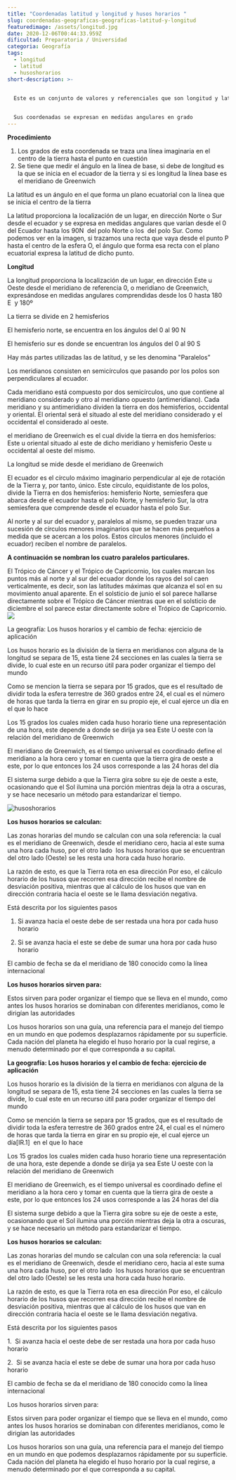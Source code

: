```yaml
---
title: "Coordenadas latitud y longitud y husos horarios "
slug: coordenadas-geograficas-geograficas-latitud-y-longitud
featuredimage: /assets/longitud.jpg
date: 2020-12-06T00:44:33.959Z
dificultad: Preparatoria / Universidad
categoria: Geografía
tags:
  - longitud
  - latitud
  - husoshorarios
short-description: >-
  

  Este es un conjunto de valores y referenciales que son longitud y latitud que es lo que nos permite ubicar algún punto exactamente la posición de algún punto del mundo  


  Sus coordenadas se expresan en medidas angulares en grado
---
```



**Procedimiento** 

1. Los grados de esta coordenada se traza una línea imaginaria en el centro de la tierra hasta el punto en cuestión 
2. Se tiene que medir el ángulo en la línea de base, si debe de longitud es la que se inicia en el ecuador de la tierra y si es longitud la línea base es el meridiano de Greenwich

La latitud es un ángulo en el que forma un plano ecuatorial con la línea que se inicia el centro de la tierra 

La latitud proporciona la localización de un lugar, en dirección Norte o Sur desde el ecuador y se expresa en medidas angulares que varían desde el 0 del Ecuador hasta los 90N  del polo Norte o los  del polo Sur. Como podemos ver en la imagen, si trazamos una recta que vaya desde el punto P hasta el centro de la esfera O, el ángulo que forma esa recta con el plano ecuatorial expresa la latitud de dicho punto.

**Longitud** 

La longitud proporciona la localización de un lugar, en dirección Este u Oeste desde el meridiano de referencia 0, o meridiano de Greenwich, expresándose en medidas angulares comprendidas desde los 0 hasta 180 E  y 180º  

La tierra se divide en 2 hemisferios 

El hemisferio norte, se encuentra en los ángulos del 0 al 90 N 

El hemisferio sur es donde se encuentran los ángulos del 0 al 90 S 

Hay más partes utilizadas las de latitud, y se les denomina "Paralelos”

Los meridianos consisten en semicírculos que pasando por los polos son perpendiculares al ecuador.

Cada meridiano está compuesto por dos semicírculos, uno que contiene al meridiano considerado y otro al meridiano opuesto (antimeridiano). Cada meridiano y su antimeridiano dividen la tierra en dos hemisferios, occidental y oriental. El oriental será el situado al este del meridiano considerado y el occidental el considerado al oeste.

el meridiano de Greenwich es el cual divide la tierra en dos hemisferios: Este u oriental situado al este de dicho meridiano y hemisferio Oeste u occidental al oeste del mismo.

La longitud se mide desde el meridiano de Greenwich 

El ecuador es el círculo máximo imaginario perpendicular al eje de rotación de la Tierra y, por tanto, único. Este círculo, equidistante de los polos, divide la Tierra en dos hemisferios: hemisferio Norte, semiesfera que abarca desde el ecuador hasta el polo Norte, y hemisferio Sur, la otra semiesfera que comprende desde el ecuador hasta el polo Sur.

Al norte y al sur del ecuador y, paralelos al mismo, se pueden trazar una sucesión de círculos menores imaginarios que se hacen más pequeños a medida que se acercan a los polos. Estos círculos menores (incluido el ecuador) reciben el nombre de paralelos.

**A continuación se nombran los cuatro paralelos particulares.**

El Trópico de Cáncer y el Trópico de Capricornio, los cuales marcan los puntos más al norte y al sur del ecuador donde los rayos del sol caen verticalmente, es decir, son las latitudes máximas que alcanza el sol en su movimiento anual aparente. En el solsticio de junio el sol parece hallarse directamente sobre el Trópico de Cáncer mientras que en el solsticio de diciembre el sol parece estar directamente sobre el Trópico de Capricornio.![](https://lh5.googleusercontent.com/k9TExzPnm4cvMd1ihbMXACfZR3Mj_QtvfFx3_NHAIsCDD9Pkh3M9PaMAiA_WxsbCF2SVOoaQwf7SLV-9a0SGuzwd1eJ5rkxUeYRAtzqgdICXz0uVbu95TfIbN428c6wj1N6GNDs)



La geografía: Los husos horarios y el cambio de fecha: ejercicio de aplicación 



Los husos horario es la división de la tierra en meridianos con alguna de la longitud se separa de 15, esta tiene 24 secciones en las cuales la tierra se divide, lo cual este en un recurso útil para poder organizar el tiempo del mundo 

Como se mencion la tierra se separa por 15 grados, que es el resultado de dividir toda la esfera terrestre de 360 grados entre 24, el cual es el número de horas que tarda la tierra en girar en su propio eje, el cual ejerce un día en el que lo hace 

Los 15 grados los cuales miden cada huso horario tiene una representación de una hora, este depende a donde se dirija ya sea Este U oeste con la relación del meridiano de Greenwich 

El meridiano de Greenwich, es el tiempo universal es coordinado define el meridiano a la hora cero y tomar en cuenta que la tierra gira de oeste a este, por lo que entonces los 24 usos corresponde a las 24 horas del día

El sistema surge debido a que la Tierra gira sobre su eje de oeste a este, ocasionando que el Sol ilumina una porción mientras deja la otra a oscuras, y se hace necesario un método para estandarizar el tiempo.

![husoshorarios ](/assets/husohorario.png "husoshorarios")

**Los husos horarios se calculan:**

Las zonas horarias del mundo se calculan con una sola referencia: la cual es el meridiano de Greenwich, desde el meridiano cero, hacia al este suma una hora cada huso, por el otro lado  los husos horarios que se encuentran del otro lado (Oeste) se les resta una hora cada huso horario.

La razón de esto, es que la Tierra rota en esa dirección Por eso, el cálculo horario de los husos que recorren esa dirección recibe el nombre de desviación positiva, mientras que al cálculo de los husos que van en dirección contraria hacia el oeste se le llama desviación negativa.

Está descrita por los siguientes pasos 

1. Si avanza hacia el oeste debe de ser restada una hora por cada huso horario 

2. Si se avanza hacia el este se debe de sumar una hora por cada huso horario 

El cambio de fecha se da el meridiano de 180 conocido como la línea internacional 

**Los husos horarios sirven para:**

Estos sirven para poder organizar el tiempo que se lleva en el mundo, como antes los husos horarios se dominaban con diferentes meridianos, como le dirigían las autoridades 

Los husos horarios son una guía, una referencia para el manejo del tiempo en un mundo en que podemos desplazarnos rápidamente por su superficie. Cada nación del planeta ha elegido el huso horario por la cual regirse, a menudo determinado por el que corresponda a su capital.

**La geografía: Los husos horarios y el cambio de fecha: ejercicio de aplicación**

Los husos horario es la división de la tierra en meridianos con alguna de la longitud se separa de 15, esta tiene 24 secciones en las cuales la tierra se divide, lo cual este en un recurso útil para poder organizar el tiempo del mundo

Como se mención la tierra se separa por 15 grados, que es el resultado de dividir toda la esfera terrestre de 360 grados entre 24, el cual es el número de horas que tarda la tierra en girar en su propio eje, el cual ejerce un día\[IR.1]  en el que lo hace

Los 15 grados los cuales miden cada huso horario tiene una representación de una hora, este depende a donde se dirija ya sea Este U oeste con la relación del meridiano de Greenwich

El meridiano de Greenwich, es el tiempo universal es coordinado define el meridiano a la hora cero y tomar en cuenta que la tierra gira de oeste a este, por lo que entonces los 24 usos corresponde a las 24 horas del día

El sistema surge debido a que la Tierra gira sobre su eje de oeste a este, ocasionando que el Sol ilumina una porción mientras deja la otra a oscuras, y se hace necesario un método para estandarizar el tiempo.



**Los husos horarios se calculan:**

Las zonas horarias del mundo se calculan con una sola referencia: la cual es el meridiano de Greenwich, desde el meridiano cero, hacia al este suma una hora cada huso, por el otro lado  los husos horarios que se encuentran del otro lado (Oeste) se les resta una hora cada huso horario.

La razón de esto, es que la Tierra rota en esa dirección Por eso, el cálculo horario de los husos que recorren esa dirección recibe el nombre de desviación positiva, mientras que al cálculo de los husos que van en dirección contraria hacia el oeste se le llama desviación negativa.

Está descrita por los siguientes pasos

1.  Si avanza hacia el oeste debe de ser restada una hora por cada huso horario

2.  Si se avanza hacia el este se debe de sumar una hora por cada huso horario

El cambio de fecha se da el meridiano de 180 conocido como la línea internacional

Los husos horarios sirven para:

Estos sirven para poder organizar el tiempo que se lleva en el mundo, como antes los husos horarios se dominaban con diferentes meridianos, como le dirigían las autoridades

Los husos horarios son una guía, una referencia para el manejo del tiempo en un mundo en que podemos desplazarnos rápidamente por su superficie. Cada nación del planeta ha elegido el huso horario por la cual regirse, a menudo determinado por el que corresponda a su capital.